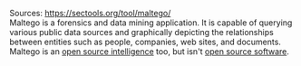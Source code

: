 Sources:
https://sectools.org/tool/maltego/
\
Maltego is a forensics and data mining application. It is capable of querying various public data sources and graphically depicting the relationships between entities such as people, companies, web sites, and documents. Maltego is an [open source intelligence](http://en.wikipedia.org/wiki/Open_source_intelligence) too, but isn't [open source software](http://www.opensource.org/).